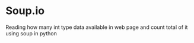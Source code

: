 # Soup.io
Reading how many int type data available in web page and count total of it using soup in python
